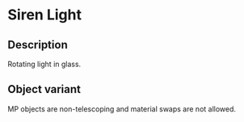# Siren Light

## Description

Rotating light in glass.

## Object variant

MP objects are non-telescoping and material swaps are not allowed.
